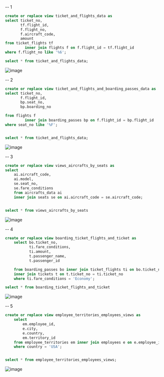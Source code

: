 --  1
```sql
create or replace view ticket_and_flights_data as
select ticket_no,
       tf.flight_id,
       f.flight_no,
       f.aircraft_code,
       amount
from ticket_flights tf
         inner join flights f on f.flight_id = tf.flight_id
where f.flight_no like '%6';

select * from ticket_and_flights_data;
```


![image](https://user-images.githubusercontent.com/122611919/225826947-ddd73b38-5699-4f87-9500-5944da812633.png)



--  2
```sql
create or replace view ticket_and_flights_and_boarding_passes_data as
select ticket_no,
       f.flight_id,
       bp.seat_no,
       bp.boarding_no

from flights f
         inner join boarding_passes bp on f.flight_id = bp.flight_id
where seat_no like '%F';


select * from ticket_and_flights_data;
```


![image](https://user-images.githubusercontent.com/122611919/225827046-3d081d2b-78b8-4de8-b530-4752dc58b25d.png)




--  3
```sql
create or replace view views_aircrafts_by_seats as
select
    ai.aircraft_code,
    ai.model,
    se.seat_no,
    se.fare_conditions
    from aircrafts_data ai
    inner join seats se on ai.aircraft_code = se.aircraft_code;


select * from views_aircrafts_by_seats
```


![image](https://user-images.githubusercontent.com/122611919/225827128-613e594d-5434-4ed8-8558-e9e66e7ae4eb.png)



-- 4
```sql
create or replace view boarding_ticket_flights_and_ticket as
    select bo.ticket_no,
           ti.fare_conditions,
           ti.amount,
           t.passenger_name,
           t.passenger_id

    from boarding_passes bo inner join ticket_flights ti on bo.ticket_no = ti.ticket_no
    inner join tickets t on t.ticket_no = ti.ticket_no
    where ti.fare_conditions = 'Economy';

select * from boarding_ticket_flights_and_ticket
```


![image](https://user-images.githubusercontent.com/122611919/225827207-230b0c9a-7722-4e6c-817f-1d4f74942718.png)



-- 5
```sql
create or replace view employee_territories_employees_views as
    select
        em.employee_id,
        e.city,
        e.country,
        em.territory_id
    from employee_territories em inner join employees e on e.employee_id = em.employee_id
    where country = 'USA';


select * from employee_territories_employees_views;
```


![image](https://user-images.githubusercontent.com/122611919/225872487-b30a1f60-e46c-476b-a46f-a20896201fff.png)
